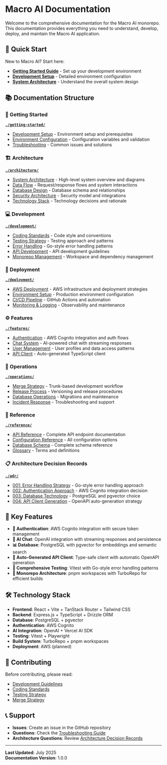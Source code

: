 # Macro AI Documentation

Welcome to the comprehensive documentation for the Macro AI monorepo. This documentation provides everything you need to understand, develop, deploy, and maintain the Macro AI application.

## 🚀 Quick Start

New to Macro AI? Start here:

- **[Getting Started Guide](./getting-started/README.md)** - Set up your development environment
- **[Development Setup](./getting-started/development-setup.md)** - Detailed environment configuration
- **[System Architecture](./architecture/system-architecture.md)** - Understand the overall system design

## 📚 Documentation Structure

### 🏁 Getting Started

**[`./getting-started/`](./getting-started/README.md)**

- [Development Setup](./getting-started/development-setup.md) - Environment setup and prerequisites
- [Environment Configuration](./getting-started/environment-configuration.md) - Configuration variables and validation
- [Troubleshooting](./getting-started/troubleshooting.md) - Common issues and solutions

### 🏗️ Architecture

**[`./architecture/`](./architecture/README.md)**

- [System Architecture](./architecture/system-architecture.md) - High-level system overview and diagrams
- [Data Flow](./architecture/data-flow.md) - Request/response flows and system interactions
- [Database Design](./architecture/database-design.md) - Database schema and relationships
- [Security Architecture](./architecture/security-architecture.md) - Security model and integrations
- [Technology Stack](./architecture/technology-stack.md) - Technology decisions and rationale

### 💻 Development

**[`./development/`](./development/README.md)**

- [Coding Standards](./development/coding-standards.md) - Code style and conventions
- [Testing Strategy](./development/testing-strategy.md) - Testing approach and patterns
- [Error Handling](./development/error-handling.md) - Go-style error handling patterns
- [API Development](./development/api-development.md) - API development guidelines
- [Monorepo Management](./development/monorepo-management.md) - Workspace and dependency management

### 🚀 Deployment

**[`./deployment/`](./deployment/README.md)**

- [AWS Deployment](./deployment/aws-deployment.md) - AWS infrastructure and deployment strategies
- [Environment Setup](./deployment/environment-setup.md) - Production environment configuration
- [CI/CD Pipeline](./deployment/ci-cd-pipeline.md) - GitHub Actions and automation
- [Monitoring & Logging](./deployment/monitoring-logging.md) - Observability and maintenance

### ⚙️ Features

**[`./features/`](./features/README.md)**

- [Authentication](./features/authentication/README.md) - AWS Cognito integration and auth flows
- [Chat System](./features/chat-system/README.md) - AI-powered chat with streaming responses
- [User Management](./features/user-management/README.md) - User profiles and data access patterns
- [API Client](./features/api-client/README.md) - Auto-generated TypeScript client

### 🔧 Operations

**[`./operations/`](./operations/README.md)**

- [Merge Strategy](./operations/merge-strategy.md) - Trunk-based development workflow
- [Release Process](./operations/release-process.md) - Versioning and release procedures
- [Database Operations](./operations/database-operations.md) - Migrations and maintenance
- [Incident Response](./operations/incident-response.md) - Troubleshooting and support

### 📖 Reference

**[`./reference/`](./reference/README.md)**

- [API Reference](./reference/api-reference.md) - Complete API endpoint documentation
- [Configuration Reference](./reference/configuration-reference.md) - All configuration options
- [Database Schema](./reference/database-schema.md) - Complete schema reference
- [Glossary](./reference/glossary.md) - Terms and definitions

### 📋 Architecture Decision Records

**[`./adr/`](./adr/README.md)**

- [001: Error Handling Strategy](./adr/001-error-handling-strategy.md) - Go-style error handling approach
- [002: Authentication Approach](./adr/002-authentication-approach.md) - AWS Cognito integration decision
- [003: Database Technology](./adr/003-database-technology.md) - PostgreSQL and pgvector choice
- [004: API Client Generation](./adr/004-api-client-generation.md) - OpenAPI auto-generation strategy

## 🎯 Key Features

- **🔐 Authentication**: AWS Cognito integration with secure token management
- **💬 AI Chat**: OpenAI integration with streaming responses and persistence
- **📊 Database**: PostgreSQL with pgvector for embeddings and semantic search
- **🔄 Auto-Generated API Client**: Type-safe client with automatic OpenAPI generation
- **🧪 Comprehensive Testing**: Vitest with Go-style error handling patterns
- **🚀 Monorepo Architecture**: pnpm workspaces with TurboRepo for efficient builds

## 🛠️ Technology Stack

- **Frontend**: React + Vite + TanStack Router + Tailwind CSS
- **Backend**: Express.js + TypeScript + Drizzle ORM
- **Database**: PostgreSQL + pgvector
- **Authentication**: AWS Cognito
- **AI Integration**: OpenAI + Vercel AI SDK
- **Testing**: Vitest + Playwright
- **Build System**: TurboRepo + pnpm workspaces
- **Deployment**: AWS (planned)

## 🤝 Contributing

Before contributing, please read:

- [Development Guidelines](./development/README.md)
- [Coding Standards](./development/coding-standards.md)
- [Testing Strategy](./development/testing-strategy.md)
- [Merge Strategy](./operations/merge-strategy.md)

## 📞 Support

- **Issues**: Create an issue in the GitHub repository
- **Questions**: Check the [Troubleshooting Guide](./getting-started/troubleshooting.md)
- **Architecture Questions**: Review [Architecture Decision Records](./adr/README.md)

---

**Last Updated**: July 2025  
**Documentation Version**: 1.0.0
